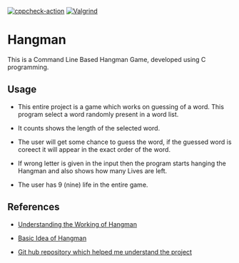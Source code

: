 [![cppcheck-action](https://github.com/vatsaakash/ltts-stepin-project-258325/actions/workflows/cppcheck.yml/badge.svg)](https://github.com/vatsaakash/ltts-stepin-project-258325/actions/workflows/cppcheck.yml)
[![Valgrind](https://github.com/vatsaakash/ltts-stepin-project-258325/actions/workflows/cppcheck.yml/badge.svg)](https://github.com/vatsaakash/ltts-stepin-project-258325/actions/workflows/cppcheck.yml)


# Hangman

This is a Command Line Based Hangman Game, developed using C programming.

## Usage 

* This entire project is a game which works on guessing of a word. This program select a word randomly present in a word list.

* It counts shows the length of the selected word.

* The user will get some chance to guess the word, if the guessed word is coreect it will appear in the exact order of the word.

* If wrong letter is given in the input then the program starts hanging the Hangman and also shows how many Lives are left.

* The user has 9 (nine) life in the entire game.

## References 

- [Understanding the Working of Hangman](https://stackoverflow.com/questions/22877160/programming-hangman-in-c#:~:text=Store%20the%20word%20(single%20word,to%20figure%20out%20the%20word))

- [Basic Idea of Hangman](https://www.usna.edu/Users/cs/roche/courses/f20ic210/notes/06/files.php?f=hangman.c)
- [Git hub repository which helped me understand the project](https://github.com/VITAL-Club/hangman-game)
